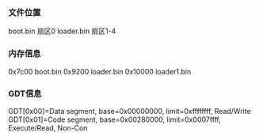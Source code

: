 









### 文件位置

boot.bin  扇区0
loader.bin 扇区1-4

### 内存信息

0x7c00 boot.bin
0x9200 loader.bin
0x10000 loader1.bin


### GDT信息
GDT[0x00]=Data segment, base=0x00000000, limit=0xffffffff, Read/Write
GDT[0x01]=Code segment, base=0x00280000, limit=0x0007ffff, Execute/Read, Non-Con